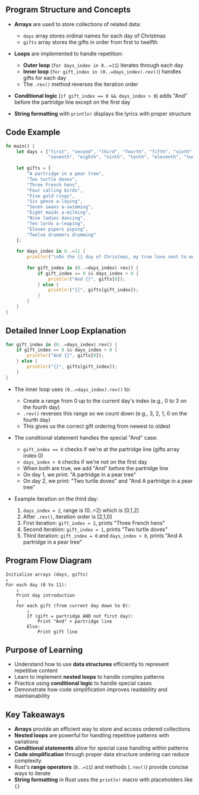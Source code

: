 ## Program Structure and Concepts

- **Arrays** are used to store collections of related data:
    
    - `days` array stores ordinal names for each day of Christmas
    - `gifts` array stores the gifts in order from first to twelfth
- **Loops** are implemented to handle repetition:
    
    - **Outer loop** (`for days_index in 0..=11`) iterates through each day
    - **Inner loop** (`for gift_index in (0..=days_index).rev()`) handles gifts for each day
    - The `.rev()` method reverses the iteration order
- **Conditional logic** (`if gift_index == 0 && days_index > 0`) adds "And" before the partridge line except on the first day
    
- **String formatting** with `println!` displays the lyrics with proper structure
    

## Code Example

```rust
fn main() {
    let days = ["first", "second", "third", "fourth", "fifth", "sixth", 
                "seventh", "eighth", "ninth", "tenth", "eleventh", "twelfth"];
    
    let gifts = [
        "A partridge in a pear tree",
        "Two turtle doves",
        "Three French hens",
        "Four calling birds",
        "Five gold rings",
        "Six geese a-laying",
        "Seven swans a-swimming",
        "Eight maids a-milking",
        "Nine ladies dancing",
        "Ten lords a-leaping",
        "Eleven pipers piping",
        "Twelve drummers drumming"
    ];
    
    for days_index in 0..=11 {
        println!("\nOn the {} day of Christmas, my true love sent to me:", days[days_index]);
        
        for gift_index in (0..=days_index).rev() {
            if gift_index == 0 && days_index > 0 {
                println!("And {}", gifts[0]);
            } else {
                println!("{}", gifts[gift_index]);
            }
        }
    }
}
```

## Detailed Inner Loop Explanation

```rust
for gift_index in (0..=days_index).rev() {
    if gift_index == 0 && days_index > 0 {
        println!("And {}", gifts[0]);
    } else {
        println!("{}", gifts[gift_index]);
    }
}
```

- The inner loop uses `(0..=days_index).rev()` to:
    
    - Create a range from 0 up to the current day's index (e.g., 0 to 3 on the fourth day)
    - `.rev()` reverses this range so we count down (e.g., 3, 2, 1, 0 on the fourth day)
    - This gives us the correct gift ordering from newest to oldest
- The conditional statement handles the special "And" case:
    
    - `gift_index == 0` checks if we're at the partridge line (gifts array index 0)
    - `days_index > 0` checks if we're not on the first day
    - When both are true, we add "And" before the partridge line
    - On day 1, we print: "A partridge in a pear tree"
    - On day 2, we print: "Two turtle doves" and "And A partridge in a pear tree"
- Example iteration on the third day:
    
    1. `days_index = 2`, range is (0..=2) which is [0,1,2]
    2. After `.rev()`, iteration order is [2,1,0]
    3. First iteration: `gift_index = 2`, prints "Three French hens"
    4. Second iteration: `gift_index = 1`, prints "Two turtle doves"
    5. Third iteration: `gift_index = 0` and `days_index > 0`, prints "And A partridge in a pear tree"

## Program Flow Diagram

```
Initialize arrays (days, gifts)
↓
For each day (0 to 11):
    ↓
    Print day introduction
    ↓
    For each gift (from current day down to 0):
        ↓
        If (gift = partridge AND not first day):
            Print "And" + partridge line
        Else:
            Print gift line
```

## Purpose of Learning

- Understand how to use **data structures** efficiently to represent repetitive content
- Learn to implement **nested loops** to handle complex patterns
- Practice using **conditional logic** to handle special cases
- Demonstrate how code simplification improves readability and maintainability

## Key Takeaways

- **Arrays** provide an efficient way to store and access ordered collections
- **Nested loops** are powerful for handling repetitive patterns with variations
- **Conditional statements** allow for special case handling within patterns
- **Code simplification** through proper data structure ordering can reduce complexity
- Rust's **range operators** (`0..=11`) and methods (`.rev()`) provide concise ways to iterate
- **String formatting** in Rust uses the `println!` macro with placeholders like `{}`